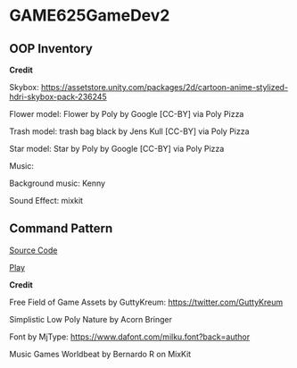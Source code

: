# GAME625GameDev2
## OOP Inventory

**Credit**

Skybox: https://assetstore.unity.com/packages/2d/cartoon-anime-stylized-hdri-skybox-pack-236245

Flower model: Flower by Poly by Google [CC-BY] via Poly Pizza

Trash model: trash bag black by Jens Kull [CC-BY] via Poly Pizza

Star model: Star by Poly by Google [CC-BY] via Poly Pizza


Music:

Background music: Kenny

Sound Effect: mixkit


## Command Pattern

[Source Code](https://github.com/wy6714/GAME625GameDev2/tree/main/Assignment3%20Command%20Pattern/Assets/_Script)

[Play](https://wy6714.github.io/GAME625GameDev2/Games/LeafOfLife/)

**Credit**

Free Field of Game Assets by GuttyKreum: https://twitter.com/GuttyKreum

Simplistic Low Poly Nature by Acorn Bringer

Font by MjType: https://www.dafont.com/milku.font?back=author

Music Games Worldbeat by Bernardo R on MixKit
